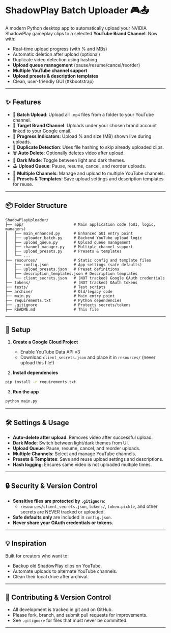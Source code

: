 # ShadowPlay Batch Uploader 🎮📤

A modern Python desktop app to automatically upload your NVIDIA ShadowPlay gameplay clips to a selected **YouTube Brand Channel**. Now with:
- Real-time upload progress (with % and MBs)
- Automatic deletion after upload (optional)
- Duplicate video detection using hashing
- **Upload queue management** (pause/resume/cancel/reorder)
- **Multiple YouTube channel support**
- **Upload presets & description templates**
- Clean, user-friendly GUI (ttkbootstrap)

---

## ✨ Features

- 🔄 **Batch Upload**: Upload all `.mp4` files from a folder to your YouTube channel.
- 🎯 **Target Brand Channel**: Uploads under your chosen brand account linked to your Google email.
- 🚀 **Progress Indicators**: Upload % and size (MB) shown live during uploads.
- 🧠 **Duplicate Detection**: Uses file hashing to skip already uploaded clips.
- 🗑️ **Auto Delete**: Optionally deletes video after upload.
- 🌙 **Dark Mode**: Toggle between light and dark themes.
- 🕹️ **Upload Queue**: Pause, resume, cancel, and reorder uploads.
- 👥 **Multiple Channels**: Manage and upload to multiple YouTube channels.
- 📝 **Presets & Templates**: Save upload settings and description templates for reuse.

---

## 📦 Folder Structure

```
ShadowPlayUploader/
├── app/                      # Main application code (GUI, logic, managers)
│   ├── main_enhanced.py      # Enhanced GUI entry point
│   ├── uploader_batch.py     # Backend YouTube upload logic
│   ├── upload_queue.py       # Upload queue management
│   ├── channel_manager.py    # Multiple channel support
│   ├── upload_presets.py     # Presets & templates
│   └── ...
├── resources/                # Static config and template files
│   ├── config.json           # App settings (safe defaults)
│   ├── upload_presets.json   # Preset definitions
│   ├── description_templates.json # Description templates
│   └── client_secrets.json   # (NOT tracked) Google OAuth credentials
├── tokens/                   # (NOT tracked) OAuth tokens
├── tests/                    # Test scripts
├── archive/                  # Old/legacy code
├── main.py                   # Main entry point
├── requirements.txt          # Python dependencies
├── .gitignore                # Protects secrets/tokens
├── README.md                 # This file
```

---

## 🔧 Setup

1. **Create a Google Cloud Project**  
   - Enable YouTube Data API v3  
   - Download `client_secrets.json` and place it in `resources/` (never upload this file!)

2. **Install dependencies**
```bash
pip install -r requirements.txt
```

3. **Run the app**
```bash
python main.py
```

---

## 🛠 Settings & Usage

- **Auto-delete after upload**: Removes video after successful upload.
- **Dark Mode**: Switch between light/dark themes from UI.
- **Upload Queue**: Pause, resume, cancel, and reorder uploads.
- **Multiple Channels**: Select and manage YouTube channels.
- **Presets & Templates**: Save and reuse upload settings and descriptions.
- **Hash logging**: Ensures same video is not uploaded multiple times.

---

## 🔒 Security & Version Control

- **Sensitive files are protected by `.gitignore`**:
  - `resources/client_secrets.json`, `tokens/`, `token.pickle`, and other secrets are NEVER tracked or uploaded.
- **Safe defaults only** are included in `config.json`.
- **Never share your OAuth credentials or tokens.**

---

## 💡 Inspiration

Built for creators who want to:
- Backup old ShadowPlay clips on YouTube.
- Automate uploads to alternate YouTube channels.
- Clean their local drive after archival.

---

## 🤝 Contributing & Version Control

- All development is tracked in git and on GitHub.
- Please fork, branch, and submit pull requests for improvements.
- See `.gitignore` for files that must never be committed.

---


